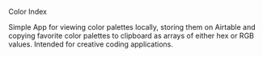 Color Index

Simple App for viewing color palettes locally, storing them on Airtable and copying favorite color palettes to clipboard as arrays of either hex or RGB values.
Intended for creative coding applications.
